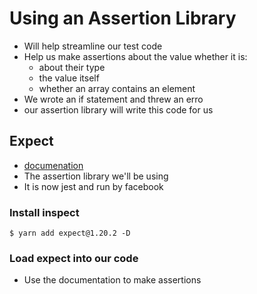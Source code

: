 # Using an Assertion Library
* Will help streamline our test code
* Help us make assertions about the value whether it is:
    - about their type
    - the value itself
    - whether an array contains an element
* We wrote an if statement and threw an erro
* our assertion library will write this code for us

## Expect
* [documenation](https://github.com/mjackson/expect)
* The assertion library we'll be using
* It is now jest and run by facebook

### Install inspect
`$ yarn add expect@1.20.2 -D`

### Load expect into our code
* Use the documentation to make assertions

